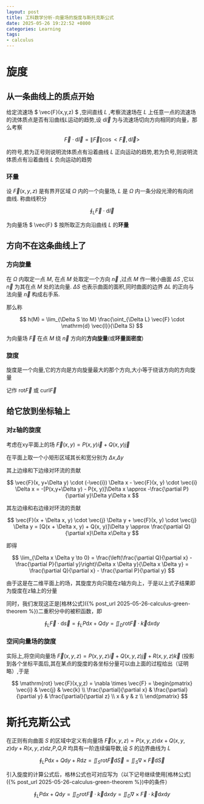 ```yaml
---
layout: post
title: 工科数学分析-向量场的旋度与斯托克斯公式
date: 2025-05-26 19:22:52 +0800
categories: Learning
tags:
- calculus
---
```

# 旋度

## 从一条曲线上的质点开始

给定流速场 $ \vec{F}(x,y,z) $ ,空间直线 $L$ ,考察流速场在 $L$ 上任意一点的流速场的流体质点是否有沿曲线$L$运动的趋势,设 $\mathrm{d}\vec{l}$ 为与流速场切向方向相同的向量，那么考察

$$ \vec{F} \cdot \mathrm{d}\vec{l} = \|\vec{F}\|\cos<\vec{F}, \mathrm{d}\vec{l}> $$

的符号,若为正号则说明流体质点有沿着曲线 $L$ 正向运动的趋势,若为负号,则说明流体质点有沿着曲线 $L$ 负向运动的趋势

### 环量

设 $\vec{F}(x,y,z)$ 是有界开区域 $\Omega$ 内的一个向量场, $L$ 是 $\Omega$ 内一条分段光滑的有向闭曲线. 称曲线积分

$$ \oint_L \vec{F} \cdot \mathrm{d}\vec{l} $$

为向量场 $ \vec{F} $ 按所取正方向沿曲线 $L$ 的**环量**

## 方向不在这条曲线上了

### 方向旋量

在 $\Omega$ 内取定一点 $M$, 在点 $M$ 处取定一个方向 $\vec{n}$ ,过点 $M$ 作一微小曲面 $\Delta S$ ,它以 $\vec{n}$ 为其在点 $M$ 处的法向量. $\Delta S$ 也表示曲面的面积,同时曲面的边界 $\Delta L$ 的正向与法向量 $\vec{n}$ 构成右手系.

那么称

$$ h(M) = \lim_{\Delta S \to M} \frac{\oint_{\Delta L} \vec{F} \cdot \mathrm{d} \vec{l}}{\Delta S} $$

为向量场 $\vec{F}$ 在点 $M$ 绕 $\vec{n}$ 方向的**方向旋量**(或**环量面密度**)

### 旋度

旋度是一个向量,它的方向是方向旋量最大的那个方向,大小等于绕该方向的方向旋量

记作 $\mathrm{rot}\vec{F}$ 或 $\mathrm{curl}\vec{F}$

## 给它放到坐标轴上

### 对z轴的旋度

考虑在xy平面上的场 $\vec{F}(x,y) = P(x,y)\vec{i} + Q(x,y)\vec{j}$

在平面上取一个小矩形区域其长和宽分别为 $\Delta x$,$\Delta y$

其上边缘和下边缘对环流的贡献

$$ \vec{F}(x, y+\Delta y) \cdot (-\vec{i}) \Delta x - \vec{F}(x, y) \cdot \vec{i} \Delta x = -[P(x,y+\Delta y) - P(x, y)]\Delta x \approx -\frac{\partial P}{\partial y}\Delta y\Delta x $$

其左边缘和右边缘对环流的贡献

$$ \vec{F}(x + \Delta x, y) \cdot \vec{j} \Delta y + \vec{F}(x, y) \cdot \vec{j} \Delta y = [Q(x + \Delta x, y) + Q(x, y)]\Delta y \approx \frac{\partial Q}{\partial x}\Delta x\Delta y $$

即得

$$ \lim_{\Delta x \Delta y \to 0} = \frac{\left(\frac{\partial Q}{\partial x} - \frac{\partial P}{\partial y}\right)\Delta x \Delta y}{\Delta x \Delta y} = \frac{\partial Q}{\partial x} - \frac{\partial P}{\partial y} $$

由于这是在二维平面上的场，其旋度方向只能在z轴方向上，于是以上式子结果即为旋度在z轴上的分量

同时，我们发现这正是[格林公式]({% post_url 2025-05-26-calculus-green-theorem %})二重积分中的被积函数，即

$$ \oint_L \vec{F} \cdot \mathrm{d} \vec{s} = \oint_L P\mathrm{d}x + Q\mathrm{d}y = \iint_D \mathrm{rot}\vec{F} \cdot \vec{k} \mathrm{d}x\mathrm{d}y $$

### 空间向量场的旋度

实际上,将空间向量场 $\vec{F}(x,y,z) = P(x,y,z)\vec{i} + Q(x,y,z)\vec{j} + R(x,y,z)\vec{k}$ (投影到各个坐标平面后,其在某点的旋度的各坐标分量可以由上面的过程给出（证明略）,于是

$$ \mathrm{rot} \vec{F}(x,y,z) = \nabla \times \vec{F} = \begin{pmatrix} \vec{i} & \vec{j} & \vec{k} \\ \frac{\partial}{\partial x} & \frac{\partial}{\partial y} & \frac{\partial}{\partial z} \\ x & y & z \\ \end{pmatrix} $$

# 斯托克斯公式

在正则有向曲面 $S$ 的区域中定义有向量场 $\vec{F}(x,y,z) = P(x,y,z)\mathrm{d}x + Q(x,y,z)\mathrm{d}y + R(x,y,z)\mathrm{d}z$,$P$,$Q$,$R$ 均具有一阶连续偏导数,设 $S$ 的边界曲线为 $L$

$$ \oint_L P\mathrm{d}x + Q\mathrm{d}y + R\mathrm{d}z = \iint_S \mathrm{rot}\vec{F} \mathrm{d}\vec{S} = \iint_S \nabla \times \vec{F} \mathrm{d}\vec{S} $$

引入旋度的计算公式后，格林公式也可对应写为（以下记号继续使用[格林公式]({% post_url 2025-05-26-calculus-green-theorem %})中的条件）

$$ \oint_L P\mathrm{d}x + Q\mathrm{d}y = \iint_D \mathrm{rot}\vec{F} \cdot \vec{k} \mathrm{d} x \mathrm{d}y = \iint_D \nabla \times \vec{F} \cdot \vec{k} \mathrm{d}x \mathrm{d}y $$